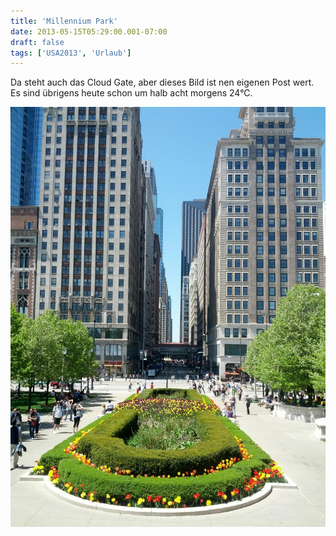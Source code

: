 ```yaml
---
title: 'Millennium Park'
date: 2013-05-15T05:29:00.001-07:00
draft: false
tags: ['USA2013', 'Urlaub']
---
```


Da steht auch das Cloud Gate, aber dieses Bild ist nen eigenen Post wert. Es sind übrigens heute schon um halb acht morgens 24°C.

![](/urlaub11to15-images/13/IMG_20130514_121910.jpg)